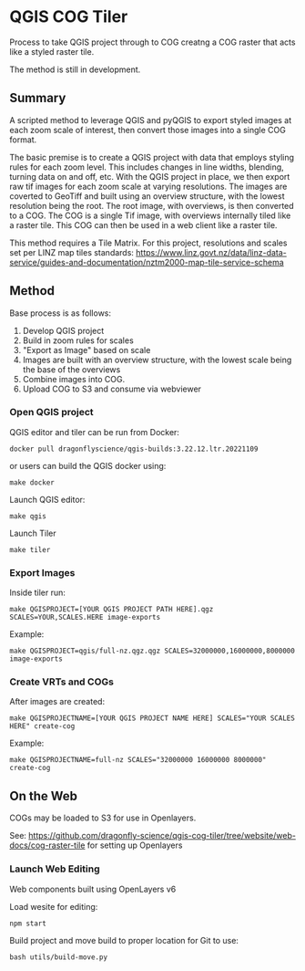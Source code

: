 # QGIS COG Tiler

Process to take QGIS project through to COG creatng a COG raster that acts like a styled raster tile.

The method is still in development. 

## Summary

A scripted method to leverage QGIS and pyQGIS to export styled images at each zoom scale of interest, then convert those images into a single COG format. 

The basic premise is to create a QGIS project with data that employs styling rules for each zoom level. This includes changes in line widths, blending, turning data on and off, etc.  With the QGIS project in place, we then export raw tif images for each zoom scale at varying resolutions.  The images are coverted to GeoTiff and built using an overview structure, with the lowest resolution being the root. The root image, with overviews, is then converted to a COG.  The COG is a single Tif image, with overviews internally tiled like a raster tile. This COG can then be used in a web client like a raster tile.

This method requires a Tile Matrix. For this project, resolutions and scales set per LINZ map tiles standards: https://www.linz.govt.nz/data/linz-data-service/guides-and-documentation/nztm2000-map-tile-service-schema 

## Method
Base process is as follows:

1. Develop QGIS project
2. Build in zoom rules for scales
3. "Export as Image" based on scale
4. Images are built with an overview structure, with the lowest scale being the base of the overviews
5. Combine images into COG.
6. Upload COG to S3 and consume via webviewer


### Open QGIS project

QGIS editor and tiler can be run from Docker:

```
docker pull dragonflyscience/qgis-builds:3.22.12.ltr.20221109
```

or users can build the QGIS docker using:

```
make docker
```

Launch QGIS editor:

```
make qgis
```

Launch Tiler

```
make tiler
```

### Export Images

Inside tiler run:

```
make QGISPROJECT=[YOUR QGIS PROJECT PATH HERE].qgz SCALES=YOUR,SCALES.HERE image-exports
```

Example:

```
make QGISPROJECT=qgis/full-nz.qgz.qgz SCALES=32000000,16000000,8000000 image-exports
```

### Create VRTs and COGs

After images are created:

```
make QGISPROJECTNAME=[YOUR QGIS PROJECT NAME HERE] SCALES="YOUR SCALES HERE" create-cog
```

Example:

```
make QGISPROJECTNAME=full-nz SCALES="32000000 16000000 8000000" create-cog
```


## On the Web

COGs may be loaded to S3 for use in Openlayers.

See: https://github.com/dragonfly-science/qgis-cog-tiler/tree/website/web-docs/cog-raster-tile for setting up Openlayers

### Launch Web Editing

Web components built using OpenLayers v6

Load wesite for editing:

```
npm start
```

Build project and move build to proper location for Git to use:

```
bash utils/build-move.py
```
